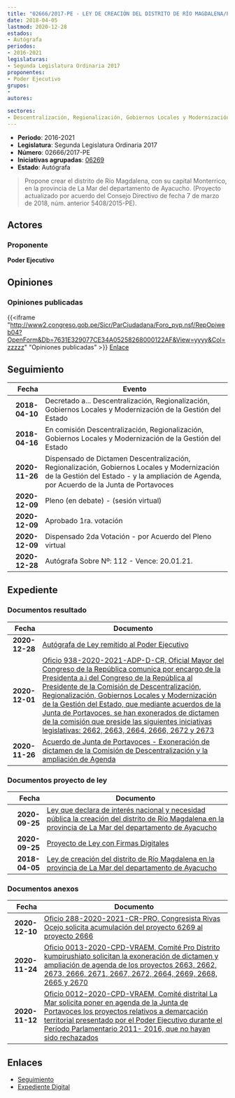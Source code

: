 ```yaml
---
title: "02666/2017-PE - LEY DE CREACIÓN DEL DISTRITO DE RÍO MAGDALENA/PROVINCIA DE LA MAR, DEPARTAMENTO DE AYACUCHO"
date: 2018-04-05
lastmod: 2020-12-28
estados:
- Autógrafa
periodos:
- 2016-2021
legislaturas:
- Segunda Legislatura Ordinaria 2017
proponentes:
- Poder Ejecutivo
grupos:
- 
autores:

sectores:
- Descentralización, Regionalización, Gobiernos Locales y Modernización de la Gestión del Estado
---
```

- **Periodo**: 2016-2021
- **Legislatura**: Segunda Legislatura Ordinaria 2017
- **Número**: 02666/2017-PE
- **Iniciativas agrupadas**: [06269](../../06200/06269)
- **Estado**: Autógrafa

> Propone crear el distrito de Río Magdalena, con su capital Monterrico, en la provincia de La Mar del departamento de Ayacucho. (Proyecto actualizado por acuerdo del Consejo Directivo de fecha 7 de marzo de 2018, núm. anterior 5408/2015-PE).


## Actores

### Proponente

**Poder Ejecutivo**

## Opiniones

### Opiniones publicadas

{{<iframe "http://www2.congreso.gob.pe/Sicr/ParCiudadana/Foro_pvp.nsf/RepOpiweb04?OpenForm&Db=7631E329077CE34A05258268000122AF&View=yyyy&Col=zzzzz" "Opiniones publicadas" >}}
[Enlace](http://www2.congreso.gob.pe/Sicr/ParCiudadana/Foro_pvp.nsf/RepOpiweb04?OpenForm&Db=7631E329077CE34A05258268000122AF&View=yyyy&Col=zzzzz)


## Seguimiento

| Fecha | Evento |
|------:|--------|
| **2018-04-10** | Decretado a... Descentralización, Regionalización, Gobiernos Locales y Modernización de la Gestión del Estado |
| **2018-04-16** | En comisión Descentralización, Regionalización, Gobiernos Locales y Modernización de la Gestión del Estado |
| **2020-11-26** | Dispensado de Dictamen Descentralización, Regionalización, Gobiernos Locales y Modernización de la Gestión del Estado - y la ampliación de Agenda, por Acuerdo de la Junta de Portavoces |
| **2020-12-09** | Pleno (en debate) - (sesión virtual) |
| **2020-12-09** | Aprobado 1ra. votación |
| **2020-12-09** | Dispensado 2da Votación - por Acuerdo del Pleno virtual |
| **2020-12-28** | Autógrafa Sobre Nº: 112 - Vence: 20.01.21. |

## Expediente

### Documentos resultado

| Fecha | Documento |
|------:|-----------|
| **2020-12-28** | [Autógrafa de Ley remitido al Poder Ejecutivo](http://www.leyes.congreso.gob.pe/Documentos/2016_2021/Autografas/Ley_y_de_Resolucion_Legislativa/AU02666-20201228.pdf) |
| **2020-12-01** | [Oficio 938-2020-2021-ADP-D-CR, Oficial Mayor del Congreso de la República comunica por encargo de la Presidenta a.i del Congreso de la República al Presidente de la Comisión de Descentralización, Regionalización, Gobiernos Locales y Modernización de la Gestión del Estado, que mediante acuerdos de la Junta de Portavoces, se han exonerados de dictamen de la comisión que preside las siguientes iniciativas legislativas: 2662, 2663, 2664, 2666, 2672 y 2673](http://www.leyes.congreso.gob.pe/Documentos/2016_2021/Oficios/Oficialia_Mayor/OFICIO-938-2020-2021-ADP-D-CR.pdf) |
| **2020-11-26** | [Acuerdo de Junta de Portavoces - Exoneración de dictamen de la Comisión de Descentralización y la ampliación de Agenda](http://www.leyes.congreso.gob.pe/Documentos/2016_2021/Acuerdos/Junta_Portavoces/AJP02666-20201126.pdf) |

### Documentos proyecto de ley

| Fecha | Documento |
|------:|-----------|
| **2020-09-25** | [Ley que declara de interés nacional y necesidad pública la creación del distrito de Río Magdalena en la provincia de La Mar del departamento de Ayacucho](http://www.leyes.congreso.gob.pe/Documentos/2016_2021/Proyectos_de_Ley_y_de_Resoluciones_Legislativas/PL06269-20200925.pdf) |
| **2020-09-25** | [Proyecto de Ley con Firmas Digitales](http://www.leyes.congreso.gob.pe/Documentos/2016_2021/Proyectos_de_Ley_y_de_Resoluciones_Legislativas/Proyectos_Firmas_digitales/PL06269.pdf) |
| **2018-04-05** | [Ley de creación del distrito de Río Magdalena en la provincia de La Mar del departamento de Ayacucho](http://www.leyes.congreso.gob.pe/Documentos/2016_2021/Proyectos_de_Ley_y_de_Resoluciones_Legislativas/PL0266620180405..pdf) |

### Documentos anexos

| Fecha | Documento |
|------:|-----------|
| **2020-12-10** | [Oficio 288-2020-2021-CR-PRO, Congresista Rivas Ocejo solicita acumulación del proyecto 6269 al proyecto 2666](http://www.leyes.congreso.gob.pe/Documentos/2016_2021/Oficios/Congresistas/OFICIO-288-2020-2021-CR-PRO.pdf) |
| **2020-11-24** | [Oficio 0013-2020-CPD-VRAEM, Comité Pro Distrito kumpirushiato solicitan la exoneración de dictamen y ampliación de agenda de los proyectos 2663, 2662, 2673, 2666, 2671, 2667, 2672, 2664, 2669, 2668, 2665 y 2670](http://www.leyes.congreso.gob.pe/Documentos/2016_2021/Oficios/Otras_Instituciones/OFICIO-0013-2020-CPD-VRAEM.pdf) |
| **2020-11-12** | [Oficio 0012-2020-CPD-VRAEM, Comité distrital La Mar solicita poner en agenda de la Junta de Portavoces los proyectos relativos a demarcación territorial presentado por el Poder Ejecutivo durante el Período Parlamentario 2011- 2016, que no hayan sido rechazados](http://www.leyes.congreso.gob.pe/Documentos/2016_2021/Oficios/Otras_Instituciones/OFICIO-0012-2020-CPD-VRAEM.pdf) |

## Enlaces

- [Seguimiento](http://www2.congreso.gob.pe/Sicr/TraDocEstProc/CLProLey2016.nsf/f7fff46988ca05b1052578e100829cc7/a8ec6a7e15058d270525826700055dcc?OpenDocument)
- [Expediente Digital](http://www2.congreso.gob.pe/Sicr/TraDocEstProc/Expvirt_2011.nsf/visbusqptramdoc1621/02666?opendocument)

